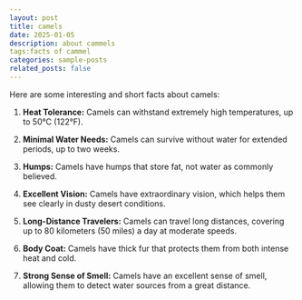 ```yaml
---
layout: post
title: camels
date: 2025-01-05
description: about cammels
tags:facts of cammel
categories: sample-posts
related_posts: false
---
```



Here are some interesting and short facts about camels:

1. **Heat Tolerance:** Camels can withstand extremely high temperatures, up to 50°C (122°F).

2. **Minimal Water Needs:** Camels can survive without water for extended periods, up to two weeks.

3. **Humps:** Camels have humps that store fat, not water as commonly believed.

4. **Excellent Vision:** Camels have extraordinary vision, which helps them see clearly in dusty desert conditions.

5. **Long-Distance Travelers:** Camels can travel long distances, covering up to 80 kilometers (50 miles) a day at moderate speeds.

6. **Body Coat:** Camels have thick fur that protects them from both intense heat and cold.

7. **Strong Sense of Smell:** Camels have an excellent sense of smell, allowing them to detect water sources from a great distance.
